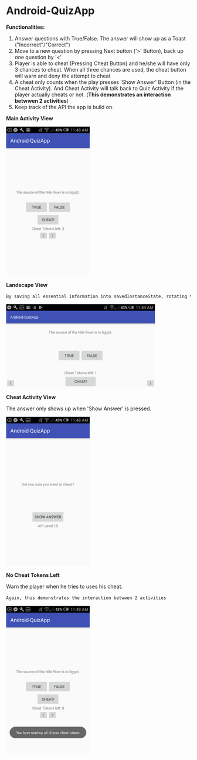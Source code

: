 # Android-QuizApp


**Functionalities:**
1. Answer questions with True/False. The answer will show up as a Toast ("Incorrect"/"Correct")
2. Move to a new question by pressing Next button ('>' Button), back up one question by '<'
3. Player is able to cheat (Pressing Cheat Button) and he/she will have only 3 chances to cheat. When all three chances are used, the cheat button will warn and deny the attempt to cheat
4. A cheat only counts when the play presses 'Show Answer' Button (in the Cheat Activity). And Cheat Activity will talk back to Quiz Activity if the player actually cheats or not. (**This demonstrates an interaction betwwen 2 activities**)
5. Keep track of the API the app is build on.

**Main Activity View**

<img src="Screenshot1.png" width="228">

**Landscape View**
```diff
By saving all essential information into savedInstanceState, rotating the phone does not affect the app.
```
<img src="Screenshot2.png" height="228">

**Cheat Activity View**

The answer only shows up when 'Show Answer' is pressed.

<img src="Screenshot3.png" width="228">

**No Cheat Tokens Left**

Warn the player when he tries to uses his cheat.
```diff
Again, this demonstrates the interaction betwwen 2 activities
```
<img src="Screenshot4.png" width="228">
